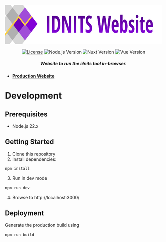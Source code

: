 <div align="center">
    
<img src="https://raw.githubusercontent.com/ietf-tools/common/main/assets/logos/idnits-www.svg" alt="IDNITS Website" height="125" />
    
[![License](https://img.shields.io/github/license/ietf-tools/idnits-www)](https://github.com/ietf-tools/idnits-www/blob/main/LICENSE)
![Node.js Version](https://img.shields.io/node/v/@ietf-tools/idnits-www?logo=node.js&logoColor=white&color=green)
![Nuxt Version](https://img.shields.io/github/package-json/dependency-version/ietf-tools/idnits-www/nuxt?logo=nuxt&logoColor=white&color=green)
![Vue Version](https://img.shields.io/github/package-json/dependency-version/ietf-tools/idnits-www/vue?logo=vue.js&logoColor=white&color=green)
    
##### Website to run the idnits tool in-browser.
    
</div>

- [**Production Website**](https://idnits.ietf.org)

# Development

## Prerequisites

- Node.js 22.x

## Getting Started

1. Clone this repository
2. Install dependencies:

```bash
npm install
```

3. Run in dev mode

```bash
npm run dev
```
4. Browse to http://localhost:3000/

## Deployment

Generate the production build using

```bash
npm run build
```
